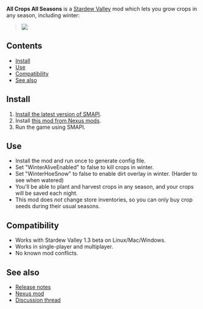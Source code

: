 ﻿**All Crops All Seasons** is a [Stardew Valley](http://stardewvalley.net/) mod which lets you grow
crops in any season, including winter:
> ![](screenshot.png)

## Contents
* [Install](#install)
* [Use](#use)
* [Compatibility](#compatibility)
* [See also](#see-also)

## Install
1. [Install the latest version of SMAPI](https://smapi.io).
2. Install [this mod from Nexus mods](https://www.nexusmods.com/stardewvalley/mods/170).
3. Run the game using SMAPI.

## Use
* Install the mod and run once to generate config file. 
* Set "WinterAliveEnabled" to false to kill crops in winter.
* Set "WinterHoeSnow" to false to enable dirt overlay in winter. (Harder to see when watered)
* You'll be able to plant and harvest crops in any season,
and your crops will be saved each night. 
* This mod does _not_ change store inventories, so you can
only buy crop seeds during their usual seasons.


## Compatibility
* Works with Stardew Valley 1.3 beta on Linux/Mac/Windows.
* Works in single-player and multiplayer.
* No known mod conflicts.

## See also
* [Release notes](release-notes.md)
* [Nexus mod](https://www.nexusmods.com/stardewvalley/mods/170)
* [Discussion thread](https://community.playstarbound.com/threads/smapi-all-crops-all-seasons-plant-and-harvest-any-crop-in-any-season.108526/)
